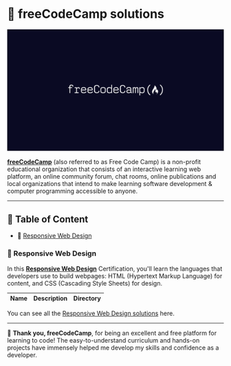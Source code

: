 # 🧠 freeCodeCamp solutions

[![freeCodeCamp banner](./resources/images/freecodecamp.png)](https://www.freecodecamp.org/learn)

[**freeCodeCamp**](https://www.freecodecamp.org/learn) (also referred to as Free Code Camp) is a non-profit educational organization that consists of an interactive learning web platform, an online community forum, chat rooms, online publications and local organizations that intend to make learning software development & computer programming accessible to anyone.

---

## 📁 Table of Content
 
- 📂 [Responsive Web Design](#-responsive-web-design)

### 📂 Responsive Web Design

In this [**Responsive Web Design**](https://www.freecodecamp.org/learn/2022/responsive-web-design/) Certification, you'll learn the languages that developers use to build webpages: HTML (Hypertext Markup Language) for content, and CSS (Cascading Style Sheets) for design.

| Name | Description | Directory |
| ---- | ----------- | --------- |

You can see all the [Responsive Web Design solutions](./resources/documents/01-responsive-web-design/responsive-web-design.md) here.

---

🙏 **Thank you, freeCodeCamp**, for being an excellent and free platform for learning to code! The easy-to-understand curriculum and hands-on projects have immensely helped me develop my skills and confidence as a developer.